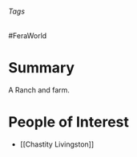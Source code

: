 ###### Tags

#FeraWorld

# Summary
A Ranch and farm.

# People of Interest
- [[Chastity Livingston]]